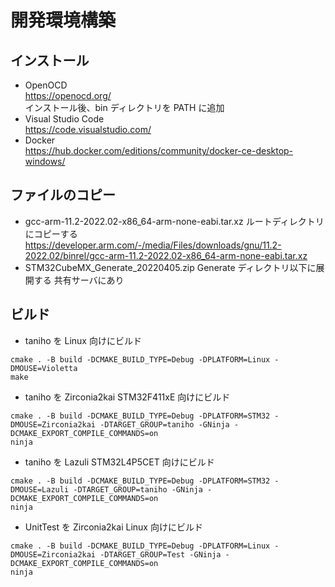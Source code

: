 # 開発環境構築

## インストール

- OpenOCD  
  https://openocd.org/  
  インストール後、bin ディレクトリを PATH に追加
- Visual Studio Code  
  https://code.visualstudio.com/
- Docker  
  https://hub.docker.com/editions/community/docker-ce-desktop-windows/

## ファイルのコピー

- gcc-arm-11.2-2022.02-x86_64-arm-none-eabi.tar.xz
  ルートディレクトリにコピーする
  https://developer.arm.com/-/media/Files/downloads/gnu/11.2-2022.02/binrel/gcc-arm-11.2-2022.02-x86_64-arm-none-eabi.tar.xz
- STM32CubeMX_Generate_20220405.zip
  Generate ディレクトリ以下に展開する
  共有サーバにあり

## ビルド

- taniho を Linux 向けにビルド

```
cmake . -B build -DCMAKE_BUILD_TYPE=Debug -DPLATFORM=Linux -DMOUSE=Violetta
make
```

- taniho を Zirconia2kai STM32F411xE 向けにビルド

```
cmake . -B build -DCMAKE_BUILD_TYPE=Debug -DPLATFORM=STM32 -DMOUSE=Zirconia2kai -DTARGET_GROUP=taniho -GNinja -DCMAKE_EXPORT_COMPILE_COMMANDS=on
ninja
```

- taniho を Lazuli STM32L4P5CET 向けにビルド

```
cmake . -B build -DCMAKE_BUILD_TYPE=Debug -DPLATFORM=STM32 -DMOUSE=Lazuli -DTARGET_GROUP=taniho -GNinja -DCMAKE_EXPORT_COMPILE_COMMANDS=on
ninja
```

- UnitTest を Zirconia2kai Linux 向けにビルド

```
cmake . -B build -DCMAKE_BUILD_TYPE=Debug -DPLATFORM=Linux -DMOUSE=Zirconia2kai -DTARGET_GROUP=Test -GNinja -DCMAKE_EXPORT_COMPILE_COMMANDS=on
ninja
```
